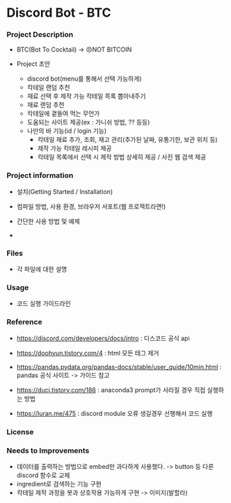 # Discord Bot - BTC

### Project Description
- BTC(Bot To Cocktail) -> 😠NOT BITCOIN

- Project 초안 
    - discord bot(menu를 통해서 선택 가능하게)
    - 칵테일 랜덤 추천
    - 재료 선택 후 제작 가능 칵테일 목록 뽑아내주기
    - 재료 랜덤 추천
    - 칵테일에 곁들여 먹는 무언가
    - 도움되는 사이트 제공(ex : 가니쉬 방법, ?? 등등)
    - 나만의 바 기능(id / login 기능)
        - 칵테일 재료 추가, 조회, 재고 관리(추가된 날짜, 유통기한, 보관 위치 등)
        - 제작 가능 칵테일 레시피 제공
        - 칵테일 목록에서 선택 시 제작 방법 상세히 제공 / 사진 웹 검색 제공


### Project information
- 설치(Getting Started / Installation)

- 컴파일 방법, 사용 환경, 브라우저 서포트(웹 프로젝트라면!)

- 간단한 사용 방법 및 예제
- 


### Files
- 각 파일에 대한 설명

### Usage
- 코드 실행 가이드라인

### Reference
- https://discord.com/developers/docs/intro : 디스코드 공식 api
- https://doohyun.tistory.com/4 : html 모든 태그 제거 
- https://pandas.pydata.org/pandas-docs/stable/user_guide/10min.html : pandas 공식 사이트 -> 가이드 참고

- https://ducj.tistory.com/186 : anaconda3 prompt가 사라질 경우 직접 실행하는 방법
- https://luran.me/475 : discord module 오류 생길경우 선행해서 코드 실행

### License


### Needs to Improvements
- 데이터를 출력하는 방법으로 embed만 과다하게 사용했다. -> button 등 다른 discord 함수로 교체
- ingredient로 검색하는 기능 구현
- 칵테일 제작 과정을 봇과 상호작용 가능하게 구현 -> 이미지(발할라)

